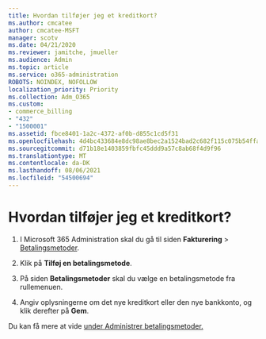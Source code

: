 ```yaml
---
title: Hvordan tilføjer jeg et kreditkort?
ms.author: cmcatee
author: cmcatee-MSFT
manager: scotv
ms.date: 04/21/2020
ms.reviewer: jamitche, jmueller
ms.audience: Admin
ms.topic: article
ms.service: o365-administration
ROBOTS: NOINDEX, NOFOLLOW
localization_priority: Priority
ms.collection: Adm_O365
ms.custom:
- commerce_billing
- "432"
- "1500001"
ms.assetid: fbce8401-1a2c-4372-af0b-d855c1cd5f31
ms.openlocfilehash: 4d4bc433684e8dc98ae8bec2a1524bad2c682f115c075b54ffa7263099de0011
ms.sourcegitcommit: d71b18e1403859fbfc45ddd9a57c8ab68f4d9f96
ms.translationtype: MT
ms.contentlocale: da-DK
ms.lasthandoff: 08/06/2021
ms.locfileid: "54500694"
---
```

# <a name="how-do-i-add-a-credit-card"></a>Hvordan tilføjer jeg et kreditkort?

1. I Microsoft 365 Administration skal du gå til siden **Fakturering** \> [Betalingsmetoder](https://go.microsoft.com/fwlink/p/?linkid=2018806).

2. Klik på **Tilføj en betalingsmetode**.

3. På siden **Betalingsmetoder** skal du vælge en betalingsmetode fra rullemenuen.

4. Angiv oplysningerne om det nye kreditkort eller den nye bankkonto, og klik derefter på **Gem**.

Du kan få mere at vide [under Administrer betalingsmetoder.](/microsoft-365/commerce/billing-and-payments/manage-payment-methods)
